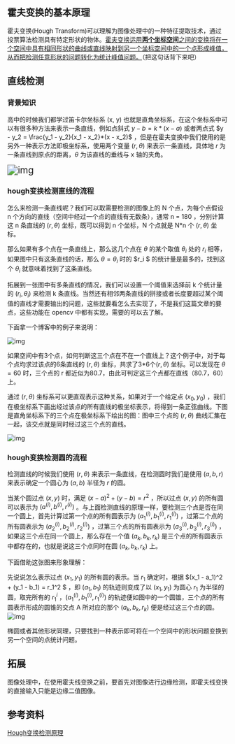## 霍夫变换的基本原理

霍夫变换(Hough Transform)可以理解为图像处理中的一种特征提取技术，通过投票算法检测具有特定形状的物体。<u>霍夫变换运用**两个坐标空间**之间的变换将在一个空间中具有相同形状的曲线或直线映射到另一个坐标空间中的一个点形成峰值，从而把检测任意形状的问题转化为统计峰值问题。</u>（把这句话背下来吧）

## 直线检测

### 背景知识

高中的时候我们都学过笛卡尔坐标系 (x, y) 也就是直角坐标系，在这个坐标系中可以有很多种方法来表示一条直线，例如点斜式 $y - b = k*(x - a)$ 或者两点式 $y - y_2 = \frac{y_1 - y_2}{x_1 - x_2}*(x - x_2)$ ，但是在霍夫变换中我们使用的是另外一种表示方法即极坐标系，使用两个变量 $(r, \theta)$ 来表示一条直线，具体地 $r$ 为一条直线到原点的距离，$\theta$ 为该直线的垂线与 x 轴的夹角。

<img src="https://i.loli.net/2020/05/18/LJqOWVRHSrPTGFc.gif" alt="img" style="zoom:150%;" />

### hough变换检测直线的流程

怎么来检测一条直线呢？我们可以取需要检测的图像上的 N 个点，为每个点假设 n 个方向的直线（空间中经过一个点的直线有无数条），通常 n = 180 ，分别计算这 n 条直线的 $(r, \theta)$ 坐标，既可以得到 n 个坐标，N 个点就是 N*n 个 $(r, \theta)$ 坐标。

那么如果有多个点在一条直线上，那么这几个点在 $\theta$ 的某个取值 $\theta_i$ 处的 $r_i$ 相等，如果图中只有这条直线的话，那么 $\theta = \theta_i$ 时的 $r_i $ 的统计量是最多的，找到这个 $\theta_i$ 就意味着找到了这条直线。

拓展到一张图中有多条直线的情况，我们可以设置一个阈值来选择前 k 个统计量的 $(r_i, \theta_i)$ 来检测 k 条直线。当然还有相邻两条直线的拼接或者长度要超过某个阈值的直线才需要输出的问题，这些就要看怎么去实现了，不是我们这篇文章的要点，这些功能在 opencv 中都有实现，需要的可以去了解。

下面拿一个博客中的例子来说明：

![img](https://i.loli.net/2020/05/18/dieU4B871rtCPRM.jpg)

如果空间中有3个点，如何判断这三个点在不在一个直线上？这个例子中，对于每个点均求过该点的6条直线的 $(r,\theta)$ 坐标，共求了3*6个$(r,\theta)$ 坐标。可以发现在 $\theta = 60$ 时，三个点的 r 都近似为80.7，由此可判定这三个点都在直线（80.7，60）上。

通过 $(r, \theta)$  坐标系可以更直观表示这种关系，如果对于一个给定点 $(x_0,y_0)$ ，我们在极坐标系下画出经过该点的所有直线的极坐标表示，将得到一条正弦曲线。下图是直角坐标系下的三个点在极坐标系下绘出的图：图中三个点的 $(r, \theta)$  曲线汇集在一起，该交点就是同时经过这三个点的直线。 

![img](https://i.loli.net/2020/05/18/2oUrP4SNmYCyZWw.jpg)

### hough变换检测圆的流程

检测直线的时候我们使用 $(r, \theta)$ 来表示一条直线，在检测圆时我们是使用 $(a,b,r)$ 来表示确定一个圆心为 $(a,b)$ 半径为 $r$ 的圆。

当某个圆过点 $(x,y)$ 时，满足 $(x - a)^2 + (y - b) = r^2$ ，所以过点 $(x,y)$ 的所有圆可以表示为 $(a^{(i)},b^{(i)}, r^{(i)})$ 。与上面检测直线的原理一样，要检测三个点是否在同一个圆上，首先计算过第一个点的所有圆表示为 $(a_1^{(i)},b_1^{(i)}, r_1^{(i)})$ ，过第二个点的所有圆表示为 $(a_2^{(i)},b_2^{(i)}, r_2^{(i)})$ ，过第三个点的所有圆表示为 $(a_3^{(i)},b_3^{(i)}, r_3^{(i)})$ ，如果这三个点在同一个圆上，那么存在一个值 $(a_k, b_k, r_k)$ 是三个点的所有圆表示中都存在的，也就是说这三个点同时在圆  $(a_k, b_k, r_k)$ 上。

下面借助这张图来形象理解：

先说说怎么表示过点 $(x_1, y_1)$ 的所有圆的表示。当 $r_1$ 确定时，根据  $(x_1 - a_1)^2 + (y_1 - b_1) = r_1^2 $ ，即 $(a_1,b_1)$ 的轨迹则变成了以 $(x_1, y_1)$ 为圆心 $r_1$ 为半径的圆，取完所有的 $r_1^i$ ，$(a_1^{(i)},b_1^{(i)}, r_1^{(i)})$ 的轨迹便如图中的一个圆锥，三个点的所有圆表示形成的圆锥的交点 A 所对应的那个   $(a_k, b_k, r_k)$ 便是经过这三个点的圆。![img](https://i.loli.net/2020/05/18/EJeyXO5zkruFtTq.jpg)

椭圆或者其他形状同理，只要找到一种表示即可将在一个空间中的形状问题变换到另一个空间的点统计问题。

## 拓展

图像处理中，在使用霍夫线变换之前，要首先对图像进行边缘检测，即霍夫线变换的直接输入只能是边缘二值图像。

## 参考资料

[Hough变换检测原理](https://blog.csdn.net/shenziheng1/article/details/75307410)